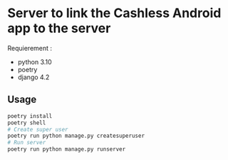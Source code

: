 # Server to link the Cashless Android app to the server

Requierement :
- python 3.10
- poetry
- django 4.2


## Usage

```bash
poetry install
poetry shell
# Create super user
poetry run python manage.py createsuperuser
# Run server
poetry run python manage.py runserver
```